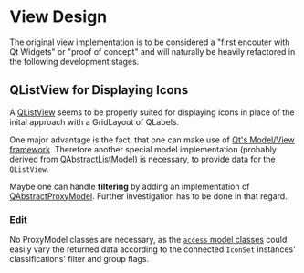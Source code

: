 # View Design

The original view implementation is to be considered a "first encouter with Qt Widgets" or "proof of concept" and will naturally be heavily refactored in the following development stages.


## QListView for Displaying Icons

A [QListView](http://qt-project.org/doc/qt-4.8/qlistview.html) seems to be properly suited for displaying icons in place of the inital approach with a GridLayout of QLabels.

One major advantage is the fact, that one can make use of [Qt's Model/View framework](http://qt-project.org/doc/qt-4.8/model-view-programming.html). Therefore another special model implementation (probably derived from [QAbstractListModel](http://qt-project.org/doc/qt-4.8/qabstractlistmodel.html)) is necessary, to provide data for the `QListView`.

Maybe one can handle **filtering** by adding an implementation of [QAbstractProxyModel](http://qt-project.org/doc/qt-4.8/qabstractproxymodel.html). Further investigation has to be done in that regard.

### Edit

No ProxyModel classes are necessary, as the [`access` model classes](MVC.md) could easily vary the returned data according to the connected `IconSet` instances' classifications' filter and group flags.